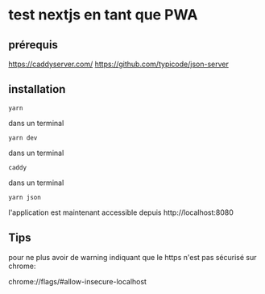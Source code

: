 # test nextjs en tant que PWA

## prérequis

https://caddyserver.com/
https://github.com/typicode/json-server

## installation
```
yarn
```

dans un terminal
```
yarn dev
```

dans un terminal
```
caddy
```

dans un terminal
```
yarn json
```

l'application est maintenant accessible depuis http://localhost:8080

## Tips

pour ne plus avoir de warning indiquant que le https n'est pas sécurisé sur chrome:

chrome://flags/#allow-insecure-localhost